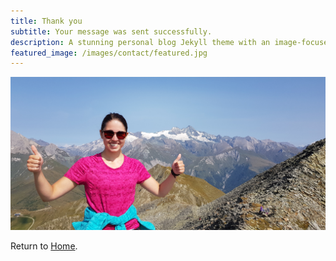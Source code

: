 ```yaml
---
title: Thank you
subtitle: Your message was sent successfully.
description: A stunning personal blog Jekyll theme with an image-focused design.
featured_image: /images/contact/featured.jpg
---
```


![](/images/contact/thanks.jpg)

Return to [Home](/).